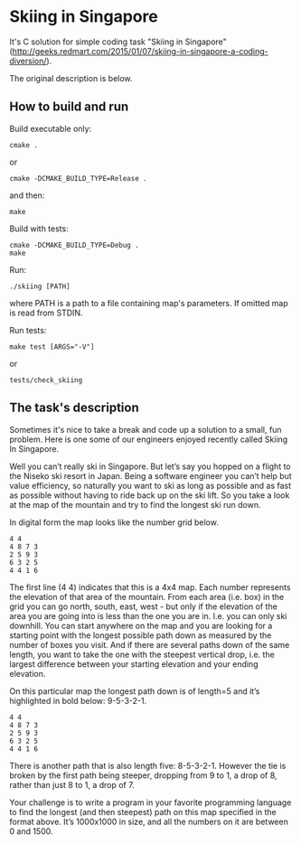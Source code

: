 Skiing in Singapore
===================

It's C solution for simple coding task "Skiing in Singapore" (http://geeks.redmart.com/2015/01/07/skiing-in-singapore-a-coding-diversion/).

The original description is below.

How to build and run
--------------------

Build executable only:

```
cmake .
```
or
```
cmake -DCMAKE_BUILD_TYPE=Release .
```
and then:
```
make
```

Build with tests:
```
cmake -DCMAKE_BUILD_TYPE=Debug .
make
```

Run:
```
./skiing [PATH]
```
where PATH is a path to a file containing map's parameters. If omitted map is read from STDIN.

Run tests:
```
make test [ARGS="-V"]
```
or
```
tests/check_skiing
```

The task's description
----------------------

Sometimes it's nice to take a break and code up a solution to a small, fun problem. Here is one some of our engineers enjoyed recently called Skiing In Singapore.

Well you can’t really ski in Singapore. But let’s say you hopped on a flight to the Niseko ski resort in Japan. Being a software engineer you can’t help but value efficiency, so naturally you want to ski as long as possible and as fast as possible without having to ride back up on the ski lift. So you take a look at the map of the mountain and try to find the longest ski run down.

In digital form the map looks like the number grid below.

```
4 4
4 8 7 3
2 5 9 3
6 3 2 5
4 4 1 6
```

The first line (4 4) indicates that this is a 4x4 map. Each number represents the elevation of that area of the mountain. From each area (i.e. box) in the grid you can go north, south, east, west - but only if the elevation of the area you are going into is less than the one you are in. I.e. you can only ski downhill. You can start anywhere on the map and you are looking for a starting point with the longest possible path down as measured by the number of boxes you visit. And if there are several paths down of the same length, you want to take the one with the steepest vertical drop, i.e. the largest difference between your starting elevation and your ending elevation.

On this particular map the longest path down is of length=5 and it’s highlighted in bold below: 9-5-3-2-1.

```
4 4
4 8 7 3
2 5 9 3
6 3 2 5
4 4 1 6
```

There is another path that is also length five: 8-5-3-2-1. However the tie is broken by the first path being steeper, dropping from 9 to 1, a drop of 8, rather than just 8 to 1, a drop of 7.

Your challenge is to write a program in your favorite programming language to find the longest (and then steepest) path on this map specified in the format above. It’s 1000x1000 in size, and all the numbers on it are between 0 and 1500.
